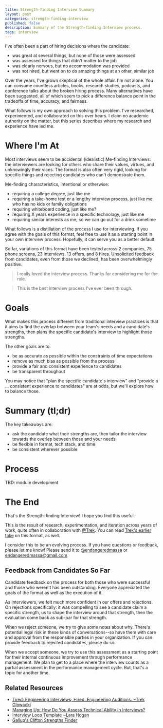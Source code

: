 ```yaml
---
title: Strength-finding Interview Summary
layout: post
categories: strength-finding-interview
published: false
description: Summary of the Strength-finding Interview process.
tags: interview
---
```



I've often been a part of hiring decisions where the candidate:

- was great at several things, but none of those were assessed
- was assessed for things that didn't matter to the job
- was clearly nervous, but no accommodation was provided
- was not hired, but went on to do amazing things at an other, similar job

Over the years, I've grown skeptical of the whole affair. I'm not alone. You can consume countless articles, books, research studies, podcasts, and conference talks about the broken hiring process. Many alternatives have been suggested, all of which seem to pick a difference balance point in the tradeoffs of time, accuracy, and fairness.

What follows is my own approach to solving this problem. I've researched, experimented, and collaborated on this over hears. I claim no academic authority on the matter, but this series describes where my research and experience have led me.


# Where I'm At

Most interviews seem to be accidental (idealistic) Me-finding Interviews: the interviewers are looking for others who share their values, virtues, and unknowingly their vices. The format is also often very rigid, looking for specific things and rejecting candidates who can't demonstrate them.

Me-finding characteristics, intentional or otherwise:

- requiring a college degree, just like me
- requiring a take-home test or a lengthy interview process, just like me who has no kids or family obligations
- requiring whiteboard coding, just like me?
- requiring X years experience in a specific technology, just like me
- requiring similar interests as me, so we can go out for a drink sometime

What follows is a distillation of the process I use for interviewing. If you agree with the goals of this format, feel free to use it as a starting point in your own interview process. Hopefully, it can serve you as a better default.

So far, variations of this format have been tested across 2 companies, 75 phone screens, 23 interviews, 13 offers, and 8 hires. Unsolicited feedback from candidates, even from those we declined, has been overwhelmingly positive.

> I really loved the interview process. Thanks for considering me for the role.

> This is the best interview process I've ever been through.


# Goals

What makes this process different from traditional interview practices is that it aims to find the overlap between your team's needs and a candidate's strengths, then plans the specific candidate's interview to highlight those strengths.

The other goals are to:
- be as accurate as possible within the constraints of time expectations
- remove as much bias as possible from the process
- provide a fair and consistent experience to candidates
- be transparent throughout

You may notice that "plan the specific candidate's interview" and "provide a ... consistent experience to candidates" are at odds, but we'll explore how to balance those.


# Summary (tl;dr)

The key takeaways are:

- ask the candidate what their strengths are, then tailor the interview towards the overlap between those and your needs
- be flexible in format, tech stack, and time
- be consistent wherever possible

# Process

TBD: module development


# The End

That's the Strength-finding Interview! I hope you find this useful.

This is the result of research, experimentation, and iteration across years of work, quite often in collaboration with [@Trek](https://twitter.com/trek). You can read [Trek's earlier take](https://medium.com/@trek/tired-engineering-interviews-hired-engineering-auditions-5f9f00147a57) on this format, as well.

I consider this to be an evolving process. If you have questions or feedback, please let me know! Please send it to [@endangeredmassa](https://twitter.com/endangeredmassa) or [endangeredmassa@gmail.com](mailto:endangeredmassa@gmail.com).


## Feedback from Candidates So Far

Candidate feedback on the process for both those who were successful and those who weren't has been outstanding. Everyone appreciated the goals of the format as well as the execution of it.

As interviewers, we felt much more confident in our offers and rejections. On rejections specifically: it was compelling to see a candidate claim a specific strength, us to shape the interview around that strength, then the evaluation come back as sub-par for that strength.

When we reject someone, we try to give some notes about why. There's potential legal risk in these kinds of conversations--so have them with care and approval from the responsible parties in your organization. If you can provide feedback to rejected candidates, please do so.

When we accept someone, we try to use this assessment as a starting point for their internal continuous improvement through performance management. We plan to get to a place where the interview counts as a partial assessment in the performance management cycle. But, that's a topic for another time.


## Related Resources

- [Tired: Engineering Interviews; Hired: Engineering Auditions. ~Trek Glowacki](https://medium.com/@trek/tired-engineering-interviews-hired-engineering-auditions-5f9f00147a57)
- [Managing Up: How Do You Assess Technical Ability in Interviews?](https://managingup.simplecast.com/episodes/how-do-you-assess-technical-ability-in)
- [Interview Loop Template ~Lara Hogan](https://larahogan.me/blog/onsite-interview-loop-template/)
- [Gallup's Clifton Strengths Finder](https://www.gallupstrengthscenter.com/)
